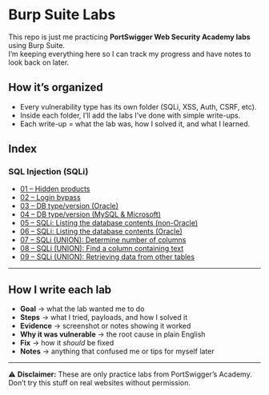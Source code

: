 # Burp Suite Labs

This repo is just me practicing **PortSwigger Web Security Academy labs** using Burp Suite.  
I’m keeping everything here so I can track my progress and have notes to look back on later.  

## How it’s organized
- Every vulnerability type has its own folder (SQLi, XSS, Auth, CSRF, etc).
- Inside each folder, I’ll add the labs I’ve done with simple write-ups.
- Each write-up = what the lab was, how I solved it, and what I learned.

## Index

### SQL Injection (SQLi)
- [01 – Hidden products](sqli/01-hidden-products.md)
- [02 – Login bypass](sqli/02-login-bypass.md)
- [03 – DB type/version (Oracle)](sqli/03-db-version-oracle.md)
- [04 – DB type/version (MySQL & Microsoft)](sqli/04-db-version-mysql-mssql.md)
- [05 – SQLi: Listing the database contents (non-Oracle)](sqli/05-list-db-contents-non-oracle.md)
- [06 – SQLi: Listing the database contents (Oracle)](sqli/06-list-db-contents-oracle.md)
- [07 – SQLi (UNION): Determine number of columns](sqli/07-union-num-columns.md)
- [08 – SQLi (UNION): Find a column containing text](sqli/08-union-find-text-column.md)
- [09 – SQLi (UNION): Retrieving data from other tables](sqli/09-union-retrieve-other-tables.md)








---

## How I write each lab
- **Goal** → what the lab wanted me to do  
- **Steps** → what I tried, payloads, and how I solved it  
- **Evidence** → screenshot or notes showing it worked  
- **Why it was vulnerable** → the root cause in plain English  
- **Fix** → how it *should* be fixed  
- **Notes** → anything that confused me or tips for myself later  

---

⚠️ **Disclaimer:** These are only practice labs from PortSwigger’s Academy.  
Don’t try this stuff on real websites without permission.
